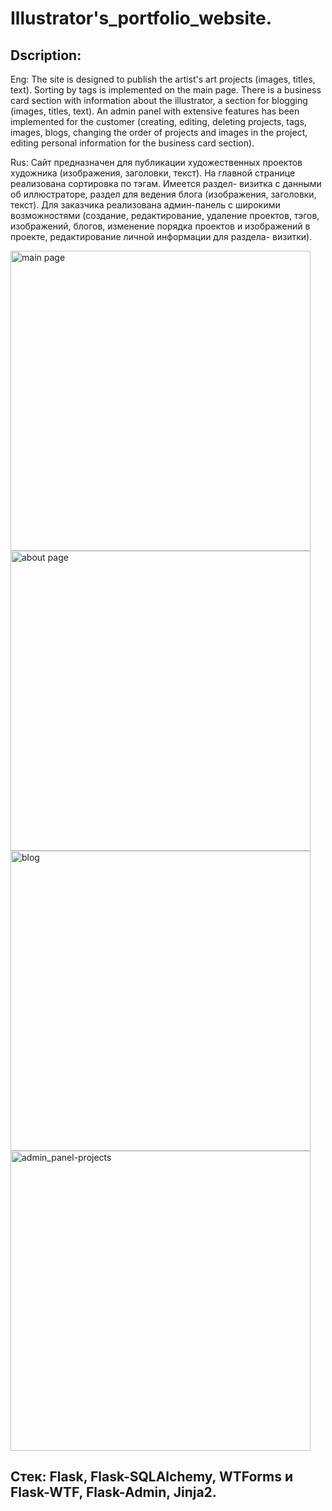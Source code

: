 # Illustrator's_portfolio_website.

## Dscription:
Eng:
The site is designed to publish the artist's art projects (images, titles, text). Sorting by tags is implemented on the main page. There is a business card section with information about the illustrator, a section for blogging (images, titles, text). An admin panel with extensive features has been implemented for the customer (creating, editing, deleting projects, tags, images, blogs, changing the order of projects and images in the project, editing personal information for the business card section).

Rus:
Сайт предназначен для публикации художественных проектов художника (изображения, заголовки, текст). На главной странице реализована сортировка по тэгам. Имеется раздел- визитка с данными об иллюстраторе, раздел для ведения блога (изображения, заголовки, текст). Для заказчика реализована админ-панель с широкими возможностями (создание, редактирование, удаление проектов, тэгов, изображений, блогов, изменение порядка проектов и изображений в проекте, редактирование личной информации для раздела- визитки).

<img src="https://github.com/user-attachments/assets/a7aecf7d-a00c-4041-81d4-6611984a7a6c" alt="main page" width="480"/>  <img src="https://github.com/user-attachments/assets/8b1adaca-133b-4cc1-a8a9-5f8d8cb985fc" alt="about page" width="480"/>  <img src="https://github.com/user-attachments/assets/e795cf24-3b00-45f6-bb92-2752ea872a18" alt="blog" width="480"/>  <img src="https://github.com/user-attachments/assets/d1a3a8ec-af1a-40b5-97e5-3a1514d1c82c" alt="admin_panel-projects" width="480"/>

## Стек: Flask, Flask-SQLAlchemy, WTForms и Flask-WTF, Flask-Admin, Jinja2.
